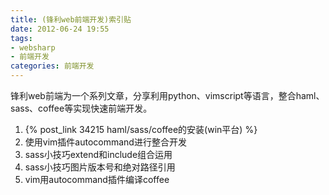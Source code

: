 ```yaml
---
title: (锋利web前端开发)索引贴
date: 2012-06-24 19:55
tags: 
- websharp
- 前端开发
categories: 前端开发
---
```


锋利web前端为一个系列文章，分享利用python、vimscript等语言，整合haml、sass、coffee等实现快速前端开发。

1. {% post_link 34215 haml/sass/coffee的安装(win平台) %}
2. 使用vim插件autocommand进行整合开发
3. sass小技巧extend和include组合运用
4. sass小技巧图片版本号和绝对路径引用
5. vim用autocommand插件编译coffee